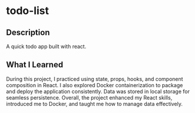 # todo-list

## Description
A quick todo app built with react. 
## What I Learned
During this project, I practiced using state, props, hooks, and component composition in React. I also explored Docker containerization to package and deploy the application consistently. Data was stored in local storage for seamless persistence. Overall, the project enhanced my React skills, introduced me to Docker, and taught me how to manage data effectively.
